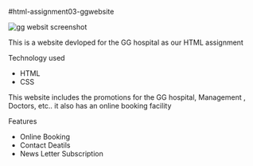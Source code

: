#html-assignment03-ggwebsite

![gg websit screenshot](https://github.com/fazilsubair/html-assignmet03-ggwebsit/assets/75846386/7c0125c6-3b8a-4572-924e-b9b529934951)

This is a website devloped for the GG hospital as our HTML assignment

Technology used
- HTML
- CSS

This website includes the promotions for the GG hospital, Management , Doctors, etc..
it also has an online booking facility

Features 
-  Online Booking
-  Contact Deatils
-  News Letter Subscription
